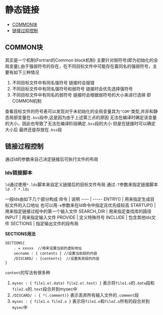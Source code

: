 # 静态链接

- [COMMON块](#common块)
- [链接过程控制](#链接过程控制)

## COMMON块
其实是一个机制(Fortran的Common block机制) 主要针对弱符号(即为初始化的全局变量),由于强弱符号的存在，在不同目标文件中可能存在着同名的强弱符号，主要有如下三种情况
1. 不同目标文件中有同名强符号 链接时会报错
2. 不同目标文件中有同名强符号和弱符号 链接时会优先选择强符号
3. 不同目标文件中有同名的弱符号 链接时会根据弱符号的大小来进行选择 即COMMON机制

查看目标文件的符号表可以发现对于未初始化的全局变量其为`"COM"`类型,并非和静态局部变量在`.bss`段中,这是因为由于上述第三点的原因 无法在编译时确定该变量的大小，因此也导致了无法在编译阶段确定`.bss`段的大小 但是在链接时可以确定大小后 最终还是存放在`.bss`段

## 链接过程控制
通过ld的参数来自己决定链接后可执行文件的布局 

### lds链接脚本
`ld`通过使用`*.lds`脚本来自定义链接后的目标文件布局 通过`-T`参数来指定链接脚本`ld -T *.lds`

一般lds由如下几个部分构成
命令 | 说明
---- | -----
ENTRY() | 用来指定生成目标文件的入口地址 也可以用`-e`参数来在ld命令中指定且优先级较高
STARTUP() |  用来指定链接过程中的第一个输入文件
SEARCH_DIR | 用来指定查找库的路径
INPUT | 用来指定输入文件
PROVIDE | 定义特殊符号
INCLUDE | 包含其他lds文件
SECTIONS | 指定输出文件的段布局

**SECTIONS用法**
```
SECTIONS{
    . = xxxxx  //用来设置当前的虚拟地址
    secname : { contents } //设置当前段的内容
    /DISCARD/ : {contents}  //设置丢弃段的内容
}
```

`content`的写法有很多种 
1. `mysec : { file1.o(.data) file2.o(.text) }` 表示将`file1.o`的`.data`段和`file2.o`的`.text`段合并到mysec中
2. `/DISCARD/ : { *(.comment)}` 表示丢弃所有输入文件的`.comment`段
3. `mysec : { file1.o file2.o }` 表示将`file1.o`和`file2.o`所有的段合并到`mysec`中